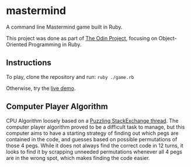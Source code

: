 # mastermind
A command line Mastermind game built in Ruby.

This project was done as part of [The Odin Project](https://www.theodinproject.com/lessons/ruby-mastermind), focusing on Object-Oriented Programming in Ruby.

## Instructions
To play, clone the repository and run:
`ruby ./game.rb`

Otherwise, try the [live demo](https://replit.com/@nathancabigao/mastermind#game.rb).

## Computer Player Algorithm
CPU Algorithm loosely based on a [Puzzling StackExchange thread](https://puzzling.stackexchange.com/a/549). The computer player algorithm proved to be a difficult task to manage, but this computer aims to have a starting strategy of finding out which pegs are contained in the code, and guesses based on possible permutations of those 4 pegs. While it does not always find the correct code in 12 turns, it looks to find it by scrapping unneeded permutations whenever all 4 pegs are in the wrong spot, which makes finding the code easier.